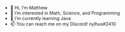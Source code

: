 - 👋 Hi, I’m Matthew
- 👀 I’m interested in Math, Science, and Programming
- 🌱 I’m currently learning Java
- 📫 You can reach me on my Discord! nylhus#2410
